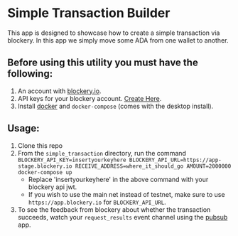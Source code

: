 # Simple Transaction Builder
This app is designed to showcase how to create a simple transaction via blockery. 
In this app we simply move some ADA from one wallet to another. 

## Before using this utility you must have the following:
1. An account with [blockery.io](https://www.blockery.io/).
2. API keys for your blockery account. [Create Here](https://knowledge.pinata.cloud/en/articles/6191471-how-to-create-an-pinata-api-key).
3. Install [docker](https://docs.docker.com/engine/install/) and `docker-compose` (comes with the desktop install).

## Usage:
1. Clone this repo
2. From the `simple_transaction` directory, run the command `BLOCKERY_API_KEY=insertyourkeyhere BLOCKERY_API_URL=https://app-stage.blockery.io RECEIVE_ADDRESS=where_it_should_go AMOUNT=2000000 docker-compose up`
    * Replace 'insertyourkeyhere' in the above command with your blockery api jwt.
    * If you wish to use the main net instead of testnet, make sure to use `https://app.blockery.io` for `BLOCKERY_API_URL`.
3. To see the feedback from blockery about whether the transaction succeeds, watch your `request_results` event channel using the [pubsub](https://github.com/Blockery-io/public_code/tree/main/pubsub/python) app.
